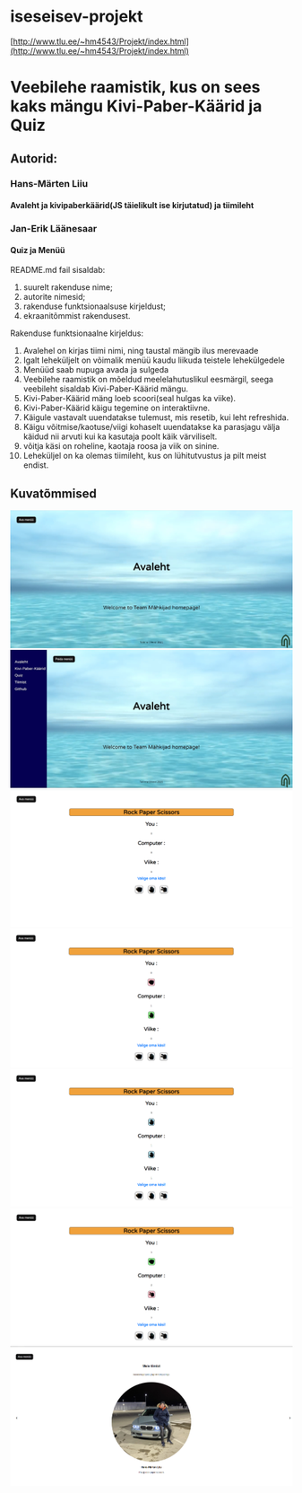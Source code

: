 # iseseisev-projekt

 [http://www.tlu.ee/~hm4543/Projekt/index.html](http://www.tlu.ee/~hm4543/Projekt/index.html)

# Veebilehe raamistik, kus on sees kaks mängu Kivi-Paber-Käärid ja Quiz

## Autorid:
### Hans-Märten Liiu
#### Avaleht ja kivipaberkäärid(JS täielikult ise kirjutatud) ja tiimileht
### Jan-Erik Läänesaar
#### Quiz ja Menüü

README.md fail sisaldab:
1. suurelt rakenduse nime;
1. autorite nimesid;
1. rakenduse funktsionaalsuse kirjeldust;
1. ekraanitõmmist rakendusest.

Rakenduse funktsionaalne kirjeldus:
1. Avalehel on kirjas tiimi nimi, ning taustal mängib ilus merevaade
1. Igalt leheküljelt on võimalik menüü kaudu liikuda teistele lehekülgedele
1. Menüüd saab nupuga avada ja sulgeda
1. Veebilehe raamistik on mõeldud meelelahutuslikul eesmärgil, seega veebileht sisaldab Kivi-Paber-Käärid mängu.
1. Kivi-Paber-Käärid mäng loeb scoori(seal hulgas ka viike).
1. Kivi-Paber-Käärid käigu tegemine on interaktiivne.
1. Käigule vastavalt uuendatakse tulemust, mis resetib, kui leht refreshida.
1. Käigu võitmise/kaotuse/viigi kohaselt uuendatakse ka parasjagu välja käidud nii arvuti kui ka kasutaja poolt käik värviliselt.
1. võitja käsi on roheline, kaotaja roosa ja viik on sinine.
1. Leheküljel on ka olemas tiimileht, kus on lühitutvustus ja pilt meist endist.


## Kuvatõmmised
![Source code](screenshots/pilt.jpg)
![Source code](screenshots/pilt2.jpg)
![Source code](screenshots/pilt3.png)
![Source code](screenshots/pilt4.png)
![Source code](screenshots/pilt5.png)
![Source code](screenshots/pilt6.png)
![Source code](screenshots/pilt7.png)